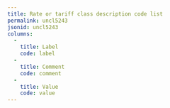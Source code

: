 ```yaml
---
title: Rate or tariff class description code list
permalink: uncl5243
jsonid: uncl5243
columns:
  - 
    title: Label
    code: label
  - 
    title: Comment
    code: comment
  - 
    title: Value
    code: value
---
```

